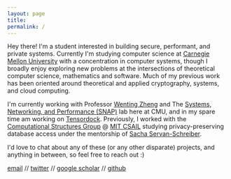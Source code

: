 ```yaml
---
layout: page
title: 
permalink: /
---
```


Hey there! I'm a student interested in building secure, performant, and private systems.
Currently I'm studying computer science at [Carnegie Mellon University](https://www.cmu.edu/) with a concentration in computer systems, though
I broadly enjoy exploring new problems at the intersections of theoretical computer science, mathematics and software.
Much of my previous work has been oriented around theoretical and applied cryptography, systems, and cloud computing. 

I'm currently working with Professor [Wenting Zheng](https://wzheng.github.io/) and The [Systems, Networking, and Performance (SNAP)](https://snap.cs.cmu.edu/) lab here at CMU, and in my spare time am working on [Tensordock](https://tensordock.com/). 
Previously, I worked with the [Computational Structures Group](https://www.csail.mit.edu/research/computation-structures-group) @ [MIT CSAIL](https://www.csail.mit.edu/) studying privacy-preserving database access under the mentorship of [Sacha Servan-Schreiber](http://sachaservanschreiber.com/). 

I'd love to chat about any of these (or any other disparate) projects, and anything in between, so feel free to reach out :)

[email](mailto:sbeyzero@andrew.cmu.edu) // [twitter](https://twitter.com/simonbeyzerov) // [google scholar](https://scholar.google.com/citations?user=w08suY8AAAAJ) // [github](https://github.com/sim15)


